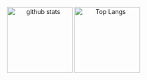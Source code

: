 <p align="center">
  <img alt="github stats" height="150px" src="https://github-readme-stats.vercel.app/api?username=picopicodevil&count_private=true&show_icons=true" />
  <img alt="Top Langs" height="150px" src="https://github-readme-stats.vercel.app/api/top-langs/?username=picopicodevil&layout=compact" />
</p>
